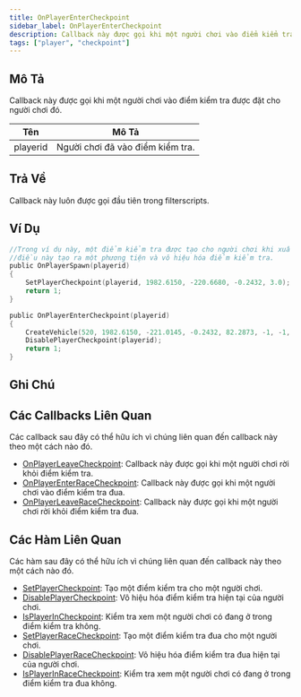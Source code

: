 ```yaml
---
title: OnPlayerEnterCheckpoint
sidebar_label: OnPlayerEnterCheckpoint
description: Callback này được gọi khi một người chơi vào điểm kiểm tra được đặt cho người chơi đó.
tags: ["player", "checkpoint"]
---
```


## Mô Tả

Callback này được gọi khi một người chơi vào điểm kiểm tra được đặt cho người chơi đó.

| Tên       | Mô Tả                                    |
| --------- | ---------------------------------------- |
| playerid  | Người chơi đã vào điểm kiểm tra.         |

## Trả Về

Callback này luôn được gọi đầu tiên trong filterscripts.

## Ví Dụ

```c
//Trong ví dụ này, một điểm kiểm tra được tạo cho người chơi khi xuất hiện,
//điều này tạo ra một phương tiện và vô hiệu hóa điểm kiểm tra.
public OnPlayerSpawn(playerid)
{
    SetPlayerCheckpoint(playerid, 1982.6150, -220.6680, -0.2432, 3.0);
    return 1;
}

public OnPlayerEnterCheckpoint(playerid)
{
    CreateVehicle(520, 1982.6150, -221.0145, -0.2432, 82.2873, -1, -1, 60000);
    DisablePlayerCheckpoint(playerid);
    return 1;
}
```

## Ghi Chú

<TipNPCCallbacks />

## Các Callbacks Liên Quan

Các callback sau đây có thể hữu ích vì chúng liên quan đến callback này theo một cách nào đó.

- [OnPlayerLeaveCheckpoint](OnPlayerLeaveCheckpoint): Callback này được gọi khi một người chơi rời khỏi điểm kiểm tra.
- [OnPlayerEnterRaceCheckpoint](OnPlayerEnterRaceCheckpoint): Callback này được gọi khi một người chơi vào điểm kiểm tra đua.
- [OnPlayerLeaveRaceCheckpoint](OnPlayerLeaveRaceCheckpoint): Callback này được gọi khi một người chơi rời khỏi điểm kiểm tra đua.

## Các Hàm Liên Quan

Các hàm sau đây có thể hữu ích vì chúng liên quan đến callback này theo một cách nào đó.

- [SetPlayerCheckpoint](../functions/SetPlayerCheckpoint): Tạo một điểm kiểm tra cho một người chơi.
- [DisablePlayerCheckpoint](../functions/DisablePlayerCheckpoint): Vô hiệu hóa điểm kiểm tra hiện tại của người chơi.
- [IsPlayerInCheckpoint](../functions/IsPlayerInCheckpoint): Kiểm tra xem một người chơi có đang ở trong điểm kiểm tra không.
- [SetPlayerRaceCheckpoint](../functions/SetPlayerRaceCheckpoint): Tạo một điểm kiểm tra đua cho một người chơi.
- [DisablePlayerRaceCheckpoint](../functions/DisablePlayerRaceCheckpoint): Vô hiệu hóa điểm kiểm tra đua hiện tại của người chơi.
- [IsPlayerInRaceCheckpoint](../functions/IsPlayerInRaceCheckpoint): Kiểm tra xem một người chơi có đang ở trong điểm kiểm tra đua không.